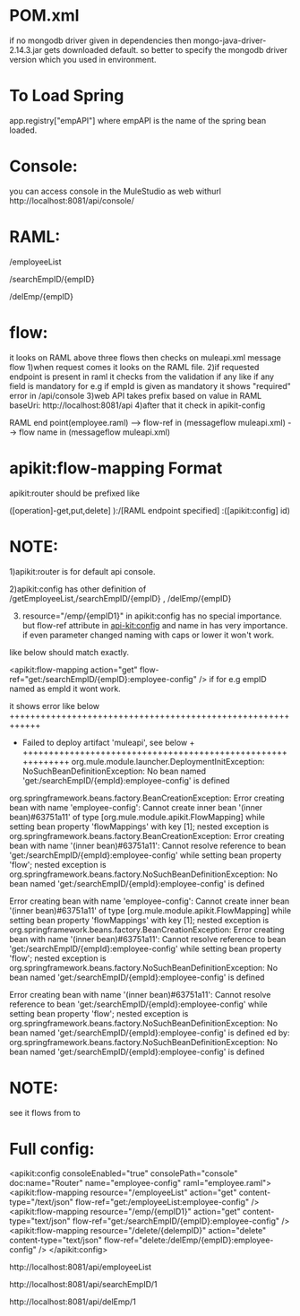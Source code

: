 
POM.xml
=======

 if no mongodb driver given in dependencies then mongo-java-driver-2.14.3.jar gets downloaded default.
so better to specify the mongodb driver version which you used in environment.  


To Load Spring
===============
app.registry["empAPI"]  where empAPI is the name of the spring bean loaded.


Console:
========

you can access console in the MuleStudio as web withurl http://localhost:8081/api/console/


RAML:
======


/employeeList

/searchEmpID/{empID}

/delEmp/{empID}


flow:
=====
it looks on RAML above three flows then checks on muleapi.xml message flow 
1)when request comes it looks on the RAML file.
2)if requested endpoint is present in raml it checks from the validation if any like if any field is mandatory
  for e.g if empId is given as mandatory it shows "required" error in /api/console 
3)web API takes prefix based on value in RAML baseUri: http://localhost:8081/api
4)after that it check in apikit-config  
  
RAML end point(employee.raml) --> flow-ref in (messageflow muleapi.xml) -->  flow name  in (messageflow muleapi.xml)

apikit:flow-mapping Format
==========================
apikit:router should be prefixed like   

([operation]-get,put,delete] ):/[RAML endpoint specified] :([apikit:config] id)

NOTE:
====
1)apikit:router is for default api console.

2)apikit:config has other definition of /getEmployeeList,/searchEmpID/{empID} , /delEmp/{empID}

3) resource="/emp/{empID1}" in apikit:config has no special importance. but flow-ref attribute in <api-kit:config> and 
name in <flow> has very importance. if even parameter changed naming with caps or lower it won't work.

like below should match exactly.

<apikit:flow-mapping action="get" flow-ref="get:/searchEmpID/{empID}:employee-config" />
<flow name="get:/searchEmpID/{empID}:employee-config">
if for e.g empID named as empId it wont work.


it shows error like below  
++++++++++++++++++++++++++++++++++++++++++++++++++++++++++++
+ Failed to deploy artifact 'muleapi', see below           +
++++++++++++++++++++++++++++++++++++++++++++++++++++++++++++
org.mule.module.launcher.DeploymentInitException: NoSuchBeanDefinitionException: No bean named 'get:/searchEmpID/{empId}:employee-config' is defined

org.springframework.beans.factory.BeanCreationException: Error creating bean with name 'employee-config': Cannot create inner bean '(inner bean)#63751a11' of type [org.mule.module.apikit.FlowMapping] while setting bean property 'flowMappings' with key [1]; nested exception is org.springframework.beans.factory.BeanCreationException: Error creating bean with name '(inner bean)#63751a11': Cannot resolve reference to bean 'get:/searchEmpID/{empId}:employee-config' while setting bean property 'flow'; nested exception is org.springframework.beans.factory.NoSuchBeanDefinitionException: No bean named 'get:/searchEmpID/{empId}:employee-config' is defined


Error creating bean with name 'employee-config': Cannot create inner bean '(inner bean)#63751a11' of type [org.mule.module.apikit.FlowMapping] while setting bean property 'flowMappings' with key [1]; nested exception is org.springframework.beans.factory.BeanCreationException: Error creating bean with name '(inner bean)#63751a11': Cannot resolve reference to bean 'get:/searchEmpID/{empId}:employee-config' while setting bean property 'flow'; nested exception is org.springframework.beans.factory.NoSuchBeanDefinitionException: No bean named 'get:/searchEmpID/{empId}:employee-config' is defined


Error creating bean with name '(inner bean)#63751a11': Cannot resolve reference to bean 'get:/searchEmpID/{empId}:employee-config' while setting bean property 'flow'; nested exception is org.springframework.beans.factory.NoSuchBeanDefinitionException: No bean named 'get:/searchEmpID/{empId}:employee-config' is defined
ed by: org.springframework.beans.factory.NoSuchBeanDefinitionException: No bean named 'get:/searchEmpID/{empId}:employee-config' is defined

NOTE:
=====

see it flows from <flow-mapping> to <flow>


Full config:
============
<apikit:config consoleEnabled="true" consolePath="console"
		doc:name="Router" name="employee-config" raml="employee.raml">
		<apikit:flow-mapping resource="/employeeList"	action="get" content-type="/text/json" flow-ref="get:/employeeList:employee-config" />
		<apikit:flow-mapping resource="/emp/{empID1}"	action="get" content-type="text/json" flow-ref="get:/searchEmpID/{empID}:employee-config" />
		<apikit:flow-mapping resource="/delete/{delempID}"	action="delete" content-type="text/json" flow-ref="delete:/delEmp/{empID}:employee-config" />
	</apikit:config>

http://localhost:8081/api/employeeList

http://localhost:8081/api/searchEmpID/1

http://localhost:8081/api/delEmp/1

